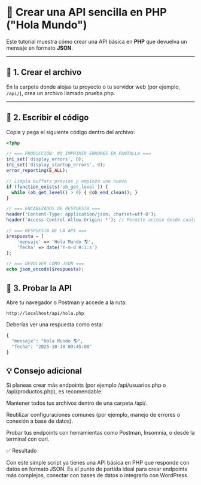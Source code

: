 # 🧩 Crear una API sencilla en PHP ("Hola Mundo")

Este tutorial muestra cómo crear una API básica en **PHP** que devuelva un mensaje en formato **JSON**.

---

## 📁 1. Crear el archivo

En la carpeta donde alojas tu proyecto o tu servidor web (por ejemplo, `/api/`), crea un archivo llamado prueba.php.


---

## 🧠 2. Escribir el código

Copia y pega el siguiente código dentro del archivo:

```php
<?php

// === PRODUCCIÓN: NO IMPRIMIR ERRORES EN PANTALLA ===
ini_set('display_errors', 0);
ini_set('display_startup_errors', 0);
error_reporting(E_ALL);

// Limpia buffers previos y empieza uno nuevo
if (function_exists('ob_get_level')) {
  while (ob_get_level() > 0) { @ob_end_clean(); }
}

// === ENCABEZADOS DE RESPUESTA ===
header('Content-Type: application/json; charset=utf-8');
header('Access-Control-Allow-Origin: *'); // Permite acceso desde cualquier origen (útil para pruebas)

// === RESPUESTA DE LA API ===
$respuesta = [
    'mensaje' => 'Hola Mundo 🌎',
    'fecha' => date('Y-m-d H:i:s')
];

// === DEVOLVER COMO JSON ===
echo json_encode($respuesta);
```

## 🚀 3. Probar la API

Abre tu navegador o Postman y accede a la ruta:

```url
http://localhost/api/hola.php
```

Deberías ver una respuesta como esta:

```php
{
  "mensaje": "Hola Mundo 🌎",
  "fecha": "2025-10-18 09:45:00"
}
```

## 💡 Consejo adicional

Si planeas crear más endpoints (por ejemplo /api/usuarios.php o /api/productos.php), es recomendable:

Mantener todos tus archivos dentro de una carpeta /api/.

Reutilizar configuraciones comunes (por ejemplo, manejo de errores o conexión a base de datos).

Probar tus endpoints con herramientas como Postman, Insomnia, o desde la terminal con curl.

✅ Resultado

Con este simple script ya tienes una API básica en PHP que responde con datos en formato JSON.
Es el punto de partida ideal para crear endpoints más complejos, conectar con bases de datos o integrarlo con WordPress.

